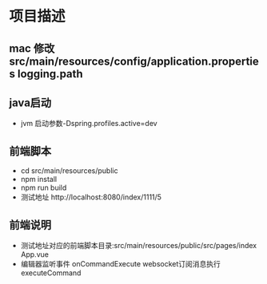 # 项目描述

## mac 修改src/main/resources/config/application.properties logging.path

## java启动 

* jvm 启动参数-Dspring.profiles.active=dev


## 前端脚本

* cd src/main/resources/public
* npm install
* npm run build
* 测试地址 http://localhost:8080/index/1111/5

## 前端说明
* 测试地址对应的前端脚本目录:src/main/resources/public/src/pages/index App.vue
* 编辑器监听事件 onCommandExecute websocket订阅消息执行 executeCommand
